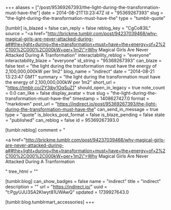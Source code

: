 +++
aliases = ["/post/95369267393/the-light-during-the-transformation-must-have-the"]
date = 2014-08-21T13:23:47Z
id = "95369267393"
slug = "the-light-during-the-transformation-must-have-the"
type = "tumblr-quote"

[tumblr]
is_blazed = false
can_reply = false
reblog_key = "CgCo83lL"
source = "<a href=\"http://brickme.tumblr.com/post/94237039468/why-magical-girls-are-never-attacked-during-a##the+light+during+the+transformation+must+have+the+energy+of+2%2C100%2C000%2C000kW+per+1m2\">Why Magical Girls Are Never Attacked During A Tranformation</a>"
interactability_reblog = "everyone"
interactability_blaze = "everyone"
id_string = "95369267393"
can_blaze = false
text = "the light during the transformation must have the energy of 2,100,000,000kW per 1m2"
blog_name = "indirect"
date = "2014-08-21 13:23:47 GMT"
summary = "the light during the transformation must have the energy of 2,100,000,000kW per 1m2"
short_url = "https://tmblr.co/ZY3jby1OqSuZ1"
should_open_in_legacy = true
note_count = 0.0
can_like = false
display_avatar = true
slug = "the-light-during-the-transformation-must-have-the"
timestamp = 1408627427.0
format = "markdown"
post_url = "https://indirect.io/post/95369267393/the-light-during-the-transformation-must-have-the"
can_send_in_message = true
type = "quote"
is_blocks_post_format = false
is_blaze_pending = false
state = "published"
can_reblog = false
id = 95369267393.0

[tumblr.reblog]
comment = "<p><a href=\"http://brickme.tumblr.com/post/94237039468/why-magical-girls-are-never-attacked-during-a##the+light+during+the+transformation+must+have+the+energy+of+2%2C100%2C000%2C000kW+per+1m2\">Why Magical Girls Are Never Attacked During A Tranformation</a></p>"
tree_html = ""

[tumblr.blog]
can_show_badges = false
name = "indirect"
title = "indirect"
description = ""
url = "https://indirect.io/"
uuid = "t:PgyUJU3SA2Klwyt81UWAwQ"
updated = 1739927643.0

[tumblr.blog.tumblrmart_accessories]
+++
